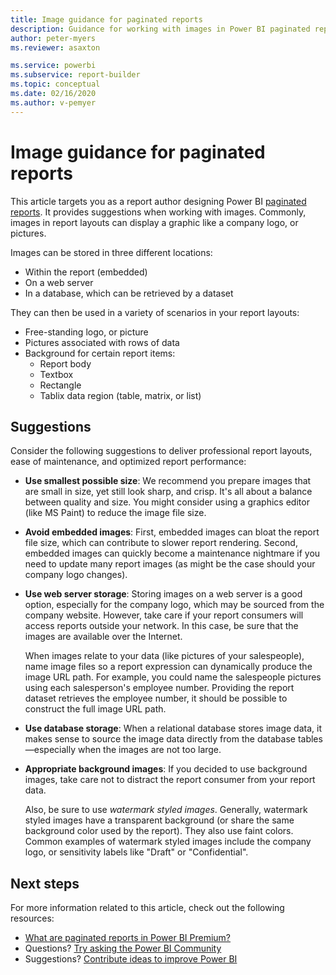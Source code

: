 ```yaml
---
title: Image guidance for paginated reports
description: Guidance for working with images in Power BI paginated reports.
author: peter-myers
ms.reviewer: asaxton

ms.service: powerbi
ms.subservice: report-builder
ms.topic: conceptual
ms.date: 02/16/2020
ms.author: v-pemyer
---
```


# Image guidance for paginated reports

This article targets you as a report author designing Power BI [paginated reports](../paginated-reports-report-builder-power-bi.md). It provides suggestions when working with images. Commonly, images in report layouts can display a graphic like a company logo, or pictures.

Images can be stored in three different locations:

- Within the report (embedded)
- On a web server
- In a database, which can be retrieved by a dataset

They can then be used in a variety of scenarios in your report layouts:

- Free-standing logo, or picture
- Pictures associated with rows of data
- Background for certain report items:
  - Report body
  - Textbox
  - Rectangle
  - Tablix data region (table, matrix, or list)

## Suggestions

Consider the following suggestions to deliver professional report layouts, ease of maintenance, and optimized report performance:

- **Use smallest possible size**: We recommend you prepare images that are small in size, yet still look sharp, and crisp. It's all about a balance between quality and size. You might consider using a graphics editor (like MS Paint) to reduce the image file size.
- **Avoid embedded images**: First, embedded images can bloat the report file size, which can contribute to slower report rendering. Second, embedded images can quickly become a maintenance nightmare if you need to update many report images (as might be the case should your company logo changes).
- **Use web server storage**: Storing images on a web server is a good option, especially for the company logo, which may be sourced from the company website. However, take care if your report consumers will access reports outside your network. In this case, be sure that the images are available over the Internet.

    When images relate to your data (like pictures of your salespeople), name image files so a report expression can dynamically produce the image URL path. For example, you could name the salespeople pictures using each salesperson's employee number. Providing the report dataset retrieves the employee number, it should be possible to construct the full image URL path.
- **Use database storage**: When a relational database stores image data, it makes sense to source the image data directly from the database tables—especially when the images are not too large.
- **Appropriate background images**: If you decided to use background images, take care not to distract the report consumer from your report data. 

    Also, be sure to use _watermark styled images_. Generally, watermark styled images have a transparent background (or share the same background color used by the report). They also use faint colors. Common examples of watermark styled images include the company logo, or sensitivity labels like "Draft" or "Confidential".

## Next steps

For more information related to this article, check out the following resources:

- [What are paginated reports in Power BI Premium?](../paginated-reports-report-builder-power-bi.md)
- Questions? [Try asking the Power BI Community](https://community.powerbi.com/)
- Suggestions? [Contribute ideas to improve Power BI](https://ideas.powerbi.com/)
